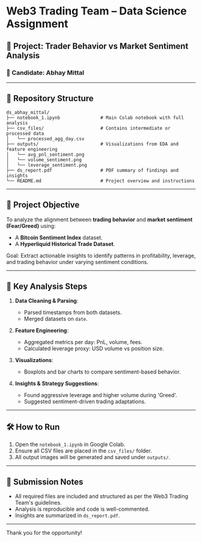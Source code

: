 # Web3 Trading Team – Data Science Assignment

## 📌 Project: Trader Behavior vs Market Sentiment Analysis

### 👤 Candidate: Abhay Mittal

---

## 📁 Repository Structure

```
ds_abhay_mittal/
├── notebook_1.ipynb               # Main Colab notebook with full analysis
├── csv_files/                     # Contains intermediate or processed data
│   └── processed_agg_day.csv
├── outputs/                       # Visualizations from EDA and feature engineering
│   └── avg_pnl_sentiment.png
│   └── volume_sentiment.png
│   └── leverage_sentiment.png
├── ds_report.pdf                  # PDF summary of findings and insights
└── README.md                      # Project overview and instructions
```

---

## 🚀 Project Objective

To analyze the alignment between **trading behavior** and **market sentiment (Fear/Greed)** using:

* A **Bitcoin Sentiment Index** dataset.
* A **Hyperliquid Historical Trade Dataset**.

Goal: Extract actionable insights to identify patterns in profitability, leverage, and trading behavior under varying sentiment conditions.

---

## 🧠 Key Analysis Steps

1. **Data Cleaning & Parsing**:

   * Parsed timestamps from both datasets.
   * Merged datasets on `date`.

2. **Feature Engineering**:

   * Aggregated metrics per day: PnL, volume, fees.
   * Calculated leverage proxy: USD volume vs position size.

3. **Visualizations**:

   * Boxplots and bar charts to compare sentiment-based behavior.

4. **Insights & Strategy Suggestions**:

   * Found aggressive leverage and higher volume during 'Greed'.
   * Suggested sentiment-driven trading adaptations.

---

## 🛠️ How to Run

1. Open the `notebook_1.ipynb` in Google Colab.
2. Ensure all CSV files are placed in the `csv_files/` folder.
3. All output images will be generated and saved under `outputs/`.

---

## 📄 Submission Notes

* All required files are included and structured as per the Web3 Trading Team's guidelines.
* Analysis is reproducible and code is well-commented.
* Insights are summarized in `ds_report.pdf`.

---

Thank you for the opportunity!

